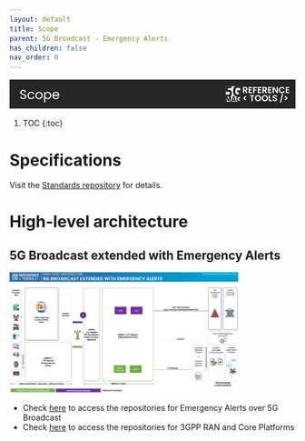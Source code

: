 ```yaml
---
layout: default
title: Scope
parent: 5G Broadcast - Emergency Alerts
has_children: false
nav_order: 0
---
```

<img src="../../assets/images/Banner_Scope.png" /> 

1. TOC
{:toc}

# Specifications
Visit the [Standards repository](https://5g-mag.github.io/Standards/) for details.

# High-level architecture

## 5G Broadcast extended with Emergency Alerts

<img src="../../assets/images/projects/ew_diagram.png" style="width: 80%">

 * Check [here](./repositories.html) to access the repositories for Emergency Alerts over 5G Broadcast
 * Check [here](../3gpp-ran-and-core-platforms/repositories.html) to access the repositories for 3GPP RAN and Core Platforms
